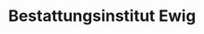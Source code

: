 ---
title: "Bestattungsinstitut Ewig"
url: /leipzig/bestattungsinstitut-ewig/
shop: Bestattungen
---